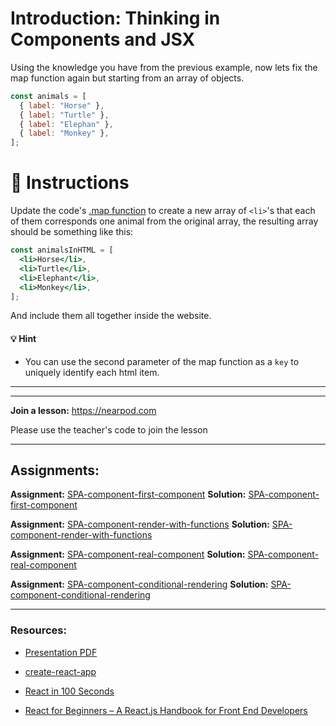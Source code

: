 # Introduction: Thinking in Components and JSX

Using the knowledge you have from the previous example, now lets fix the map function again but starting from an array of objects.

```js
const animals = [
  { label: "Horse" },
  { label: "Turtle" },
  { label: "Elephan" },
  { label: "Monkey" },
];
```

# :speech_balloon: Instructions

Update the code's [.map function](https://medium.com/poka-techblog/simplify-your-javascript-use-map-reduce-and-filter-bd02c593cc2d) to create a new array of `<li>`'s that each of them corresponds one animal from the original array, the resulting array should be something like this:

```jsx
const animalsInHTML = [
  <li>Horse</li>,
  <li>Turtle</li>,
  <li>Elephant</li>,
  <li>Monkey</li>,
];
```

And include them all together inside the website.

#### :bulb: Hint

- You can use the second parameter of the map function as a `key` to uniquely identify each html item.

---

---

**Join a lesson:** https://nearpod.com

Please use the teacher's code to join the lesson

---

## Assignments:

**Assignment:** [SPA-component-first-component](https://classroom.github.com/a/q-zYK7pB)
**Solution:** [SPA-component-first-component]()

**Assignment:** [SPA-component-render-with-functions](https://classroom.github.com/a/REIzBtOV)
**Solution:** [SPA-component-render-with-functions]()

**Assignment:** [SPA-component-real-component](https://classroom.github.com/a/5P3WYZ8j)
**Solution:** [SPA-component-real-component]()

**Assignment:** [SPA-component-conditional-rendering](https://classroom.github.com/a/BYkFpsDn)
**Solution:** [SPA-component-conditional-rendering]()

---

### Resources:

- [Presentation PDF]()

- [create-react-app](https://github.com/facebook/create-react-app)

- [React in 100 Seconds](https://www.youtube.com/watch?v=Tn6-PIqc4UM)

- [React for Beginners – A React.js Handbook for Front End Developers](https://www.freecodecamp.org/news/react-beginner-handbook)
